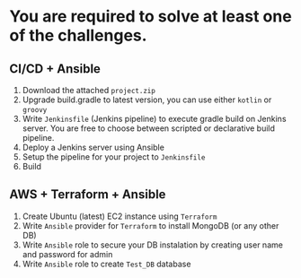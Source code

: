 # You are required to solve at least one of the challenges.

## CI/CD + Ansible

1. Download the attached `project.zip`
1. Upgrade build.gradle to latest version, you can use either `kotlin` or `groovy`
1. Write `Jenkinsfile` (Jenkins pipeline) to execute gradle build on Jenkins server. You are free to choose between scripted or declarative build pipeline.
1. Deploy a Jenkins server using Ansible
1. Setup the pipeline for your project to `Jenkinsfile`
1. Build

## AWS + Terraform + Ansible

1. Create Ubuntu (latest) EC2 instance using `Terraform`
1. Write `Ansible` provider for `Terraform` to install MongoDB (or any other DB)
1. Write `Ansible` role to secure your DB instalation by creating user name and password for admin
1. Write `Ansible` role to create `Test_DB` database
